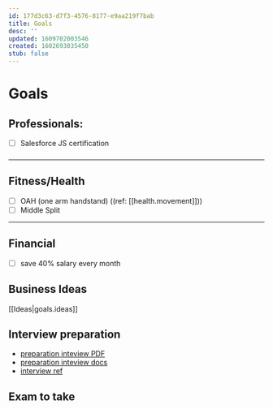 ```yaml
---
id: 177d3c63-d7f3-4576-8177-e9aa219f7bab
title: Goals
desc: ''
updated: 1609702003546
created: 1602693035450
stub: false
---
```

# Goals

## Professionals:

- [ ] Salesforce JS certification

### 

* * *

## Fitness/Health

- [ ] OAH (one arm handstand) ((ref: [[health.movement]]))
- [ ] Middle Split

* * *

## Financial

- [ ] save 40% salary every month

## Business Ideas
[[Ideas|goals.ideas]]

## Interview preparation

- [preparation inteview PDF](assets/pdfs/YourGuideToInterviewSuccess_Revolent_Oct20.pdf)
- [preparation inteview docs](https://drive.google.com/drive/folders/1sME0MtCQb2Nw6nz4v6zJJEuvjkK_sPzk)
- [interview ref](https://docs.google.com/spreadsheets/d/1ieyZnP5jozQmreKCsmiHyB8T8-Rsvy38Fh0jRS8u4RM/edit#gid=1432441885)

## Exam to take



